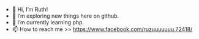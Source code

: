 - 👋 Hi, I’m Ruth!
- 👀 I’m exploring new things here on github.
- 🌱 I’m currently learning php.
- 📫 How to reach me >> https://www.facebook.com/ruzuuuuuuu.72418/

<!---
ruzuuu/ruzuuu is a ✨ special ✨ repository because its `README.md` (this file) appears on your GitHub profile.
You can click the Preview link to take a look at your changes.
--->
